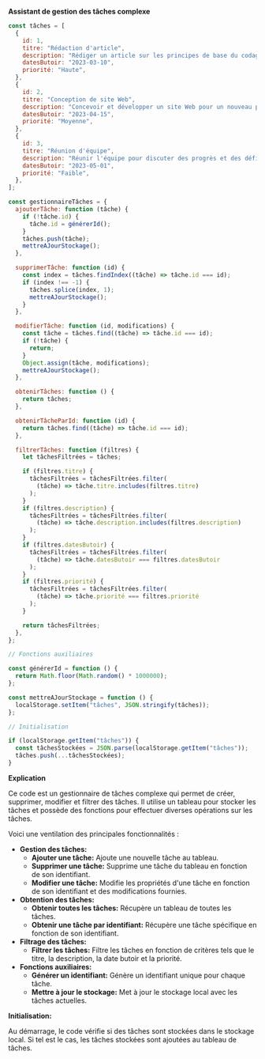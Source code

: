 **Assistant de gestion des tâches complexe**

```javascript
const tâches = [
  {
    id: 1,
    titre: "Rédaction d'article",
    description: "Rédiger un article sur les principes de base du codage",
    datesButoir: "2023-03-10",
    priorité: "Haute",
  },
  {
    id: 2,
    titre: "Conception de site Web",
    description: "Concevoir et développer un site Web pour un nouveau projet",
    datesButoir: "2023-04-15",
    priorité: "Moyenne",
  },
  {
    id: 3,
    titre: "Réunion d'équipe",
    description: "Réunir l'équipe pour discuter des progrès et des défis",
    datesButoir: "2023-05-01",
    priorité: "Faible",
  },
];

const gestionnaireTâches = {
  ajouterTâche: function (tâche) {
    if (!tâche.id) {
      tâche.id = générerId();
    }
    tâches.push(tâche);
    mettreAJourStockage();
  },

  supprimerTâche: function (id) {
    const index = tâches.findIndex((tâche) => tâche.id === id);
    if (index !== -1) {
      tâches.splice(index, 1);
      mettreAJourStockage();
    }
  },

  modifierTâche: function (id, modifications) {
    const tâche = tâches.find((tâche) => tâche.id === id);
    if (!tâche) {
      return;
    }
    Object.assign(tâche, modifications);
    mettreAJourStockage();
  },

  obtenirTâches: function () {
    return tâches;
  },

  obtenirTâcheParId: function (id) {
    return tâches.find((tâche) => tâche.id === id);
  },

  filtrerTâches: function (filtres) {
    let tâchesFiltrées = tâches;

    if (filtres.titre) {
      tâchesFiltrées = tâchesFiltrées.filter(
        (tâche) => tâche.titre.includes(filtres.titre)
      );
    }
    if (filtres.description) {
      tâchesFiltrées = tâchesFiltrées.filter(
        (tâche) => tâche.description.includes(filtres.description)
      );
    }
    if (filtres.datesButoir) {
      tâchesFiltrées = tâchesFiltrées.filter(
        (tâche) => tâche.datesButoir === filtres.datesButoir
      );
    }
    if (filtres.priorité) {
      tâchesFiltrées = tâchesFiltrées.filter(
        (tâche) => tâche.priorité === filtres.priorité
      );
    }

    return tâchesFiltrées;
  },
};

// Fonctions auxiliaires

const générerId = function () {
  return Math.floor(Math.random() * 1000000);
};

const mettreAJourStockage = function () {
  localStorage.setItem("tâches", JSON.stringify(tâches));
};

// Initialisation

if (localStorage.getItem("tâches")) {
  const tâchesStockées = JSON.parse(localStorage.getItem("tâches"));
  tâches.push(...tâchesStockées);
}
```

**Explication**

Ce code est un gestionnaire de tâches complexe qui permet de créer, supprimer, modifier et filtrer des tâches. Il utilise un tableau pour stocker les tâches et possède des fonctions pour effectuer diverses opérations sur les tâches.

Voici une ventilation des principales fonctionnalités :

* **Gestion des tâches:**
    * **Ajouter une tâche:** Ajoute une nouvelle tâche au tableau.
    * **Supprimer une tâche:** Supprime une tâche du tableau en fonction de son identifiant.
    * **Modifier une tâche:** Modifie les propriétés d'une tâche en fonction de son identifiant et des modifications fournies.
* **Obtention des tâches:**
    * **Obtenir toutes les tâches:** Récupère un tableau de toutes les tâches.
    * **Obtenir une tâche par identifiant:** Récupère une tâche spécifique en fonction de son identifiant.
* **Filtrage des tâches:**
    * **Filtrer les tâches:** Filtre les tâches en fonction de critères tels que le titre, la description, la date butoir et la priorité.
* **Fonctions auxiliaires:**
    * **Générer un identifiant:** Génère un identifiant unique pour chaque tâche.
    * **Mettre à jour le stockage:** Met à jour le stockage local avec les tâches actuelles.

**Initialisation:**

Au démarrage, le code vérifie si des tâches sont stockées dans le stockage local. Si tel est le cas, les tâches stockées sont ajoutées au tableau de tâches.